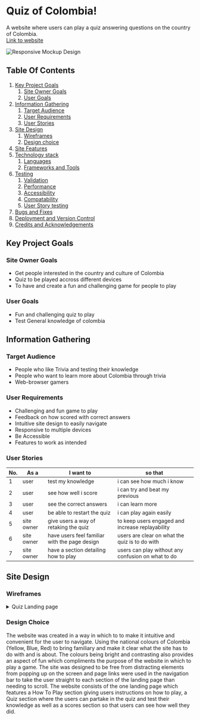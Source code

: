 # Quiz of Colombia!
A website where users can play a quiz answering questions on the country of Colombia.\
[Link to website](https://hardingrichard.github.io/ci-ms2-quiz)

![Responsive Mockup Design](screenshot-image-here)

## Table Of Contents

1. [Key Project Goals](#key-project-goals)
    1. [Site Owner Goals](#site-owner-goals)
    2. [User Goals](#user-goals)
2. [Information Gathering](#information-gathering)
    1. [Target Audience](#target-audience)
    2. [User Requirements](#user-requirements)
    3. [User Stories](#user-stories)
3. [Site Design](#site-design)
    1. [Wireframes](#wireframes)
    2. [Design choice](#design-choice)
4. [Site Features](#linkhere)
5. [Technology stack](#linkhere)
    1. [Languages](#linkhere)
    2. [Frameworks and Tools](#linkhere)
6. [Testing](#linkhere)
    1. [Validation](#linkhere)
    2. [Performance](#linkhere)
    3. [Accessibility](#linkhere)
    4. [Compatability](#linkhere)
    5. [User Story testing](#linkhere)
7. [Bugs and Fixes](#linkhere)
9. [Deployment and Version Control](#linkhere)
10. [Credits and Acknowledgements](#linkhere)


## Key Project Goals

### Site Owner Goals
* Get people interested in the country and culture of Colombia
* Quiz to be played accross different devices
* To have and create a fun and challenging game for people to play

### User Goals
* Fun and challenging quiz to play
* Test General knowledge of colombia

## Information Gathering

### Target Audience
* People who like Trivia and testing their knowledge
* People who want to learn more about Colombia through trivia
* Web-browser gamers

### User Requirements
* Challenging and fun game to play
* Feedback on how scored with correct answers
* Intuitive site design to easily navigate
* Responsive to multiple devices
* Be Accessible
* Features to work as intended

### User Stories
No. | As a | I want to | so that
----|------|-----------|--------
1 | user | test my knowledge | i can see how much i know
2 | user | see how well i score | i can try and beat my previous
3 | user | see the correct answers | i can learn more 
4 | user | be able to restart the quiz | i can play again easily
5 | site owner | give users a way of retaking the quiz | to keep users engaged and increase replayability
6 | site owner | have users feel familiar with the page design | users are clear on what the quiz is to do with
7 | site owner | have a section detailing how to play | users can play without any confusion on what to do

## Site Design

### Wireframes
<details>
<summary>Quiz Landing page</summary>
<img src="documents/wireframes/landingpage.png" alt="Quiz landing page image">
</details>

### Design Choice
The website was created in a way in which to to make it intuitive and convenient for the user to navigate.
Using the national colours of Colombia (Yellow, Blue, Red) to bring familiary and make it clear what the site
has to do with and is about. The colours being bright and contrasting also provides an aspect of fun which
compliments the purpose of the website in which to play a game. The site was designed to be free from distracting 
elements from popping up on the screen and page links were used in the navigation bar to take the user straight to 
each section of the landing page than needing to scroll. The website consists of the one landing page which features 
a How To Play section giving users instructions on how to play, a Quiz section where the users can partake in the 
quiz and test their knowledge as well as a scores section so that users can see how well they did.